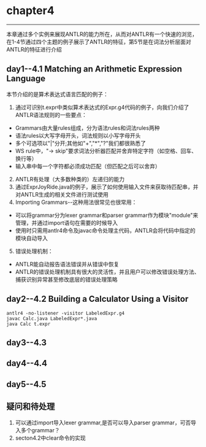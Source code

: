 # chapter4
***
本章通过多个实例来展现ANTLR的能力所在，从而对ANTLR有一个快速的浏览，
在1-4节通过四个主题的例子展示了ANTLR的特征，第5节是在词法分析层面对ANTLR的特征进行介绍

## day1--4.1 Matching an Arithmetic Expression Language
本节介绍的是算术表达式语言匹配的例子：
1. 通过可识别t.expr中类似算术表达式的Expr.g4代码的例子，向我们介绍了ANTLR语法规则的一些要点：
 * Grammars由大量rules组成，分为语法rules和词法rules两种
 * 语法rules以大写字母开头，词法规则以小写字母开头
 * 多个可选项以"|"分开;其他如"+","\*","?"我们都很熟悉了
 * WS rule中，"-> skip"要求词法分析器匹配并舍弃特定字符（如空格、回车、换行等）
 * 输入串中每一个字符都必须成功匹配（但匹配之后可以舍弃）
2. ANTLR有处理（大多数种类的）左递归的能力
3. 通过ExprJoyRide.java的例子，展示了如何使用输入文件来获取待匹配串，并对ANTLR生成的相关文件进行测试使用
4. Importing Grammars--这种用法很常见也很常用：
 * 可以将grammar分为lexer grammar和parser grammar作为模块"module"来管理，并通过import语句在需要的时候导入
 * 使用时只需用antlr4命令及javac命令处理主代码，ANTLR会将代码中指定的模块自动导入
5. 错误处理机制：
 * ANTLR能自动报告语法错误并从错误中恢复
 * ANTLR的错误处理机制具有很大的灵活性，并且用户可以修改错误处理方法、捕获识别异常甚至修改底层的错误处理策略

## day2--4.2 Building a Calculator Using a Visitor

```
antlr4 -no-listener -visitor LabeledExpr.g4
javac Calc.java LabeledExpr*.java
java Calc t.expr
```




## day3--4.3


## day4--4.4


## day5--4.5



## 疑问和待处理
1. 可以通过import导入lexer grammar,是否可以导入parser grammar，可否导入多个grammar？
2. secton4.2中clear命令的实现
